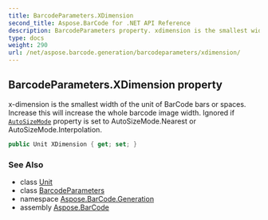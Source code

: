 ```yaml
---
title: BarcodeParameters.XDimension
second_title: Aspose.BarCode for .NET API Reference
description: BarcodeParameters property. xdimension is the smallest width of the unit of BarCode bars or spaces. Increase this will increase the whole barcode image width. Ignored if AutoSizeMode property is set to AutoSizeMode.Nearest or AutoSizeMode.Interpolation
type: docs
weight: 290
url: /net/aspose.barcode.generation/barcodeparameters/xdimension/
---
```

## BarcodeParameters.XDimension property

x-dimension is the smallest width of the unit of BarCode bars or spaces. Increase this will increase the whole barcode image width. Ignored if [`AutoSizeMode`](../../basegenerationparameters/autosizemode/) property is set to AutoSizeMode.Nearest or AutoSizeMode.Interpolation.

```csharp
public Unit XDimension { get; set; }
```

### See Also

* class [Unit](../../unit/)
* class [BarcodeParameters](../)
* namespace [Aspose.BarCode.Generation](../../barcodeparameters/)
* assembly [Aspose.BarCode](../../../)


